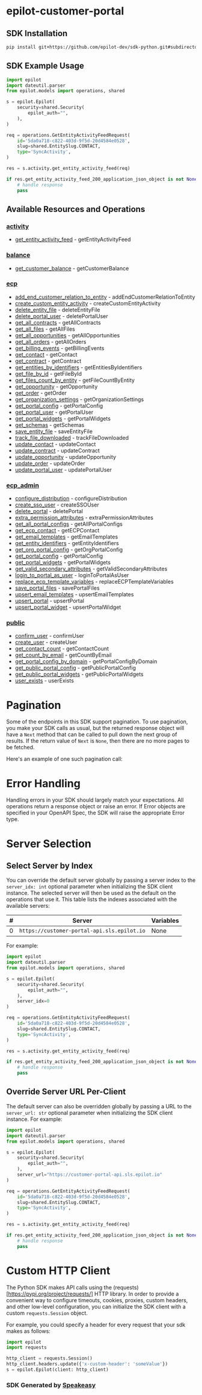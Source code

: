 # epilot-customer-portal

<!-- Start SDK Installation -->
## SDK Installation

```bash
pip install git+https://github.com/epilot-dev/sdk-python.git#subdirectory=customer_portal
```
<!-- End SDK Installation -->

## SDK Example Usage
<!-- Start SDK Example Usage -->
```python
import epilot
import dateutil.parser
from epilot.models import operations, shared

s = epilot.Epilot(
    security=shared.Security(
        epilot_auth="",
    ),
)

req = operations.GetEntityActivityFeedRequest(
    id='5da0a718-c822-403d-9f5d-20d4584e0528',
    slug=shared.EntitySlug.CONTACT,
    type='SyncActivity',
)

res = s.activity.get_entity_activity_feed(req)

if res.get_entity_activity_feed_200_application_json_object is not None:
    # handle response
    pass
```
<!-- End SDK Example Usage -->

<!-- Start SDK Available Operations -->
## Available Resources and Operations


### [activity](docs/sdks/activity/README.md)

* [get_entity_activity_feed](docs/sdks/activity/README.md#get_entity_activity_feed) - getEntityActivityFeed

### [balance](docs/sdks/balance/README.md)

* [get_customer_balance](docs/sdks/balance/README.md#get_customer_balance) - getCustomerBalance

### [ecp](docs/sdks/ecp/README.md)

* [add_end_customer_relation_to_entity](docs/sdks/ecp/README.md#add_end_customer_relation_to_entity) - addEndCustomerRelationToEntity
* [create_custom_entity_activity](docs/sdks/ecp/README.md#create_custom_entity_activity) - createCustomEntityActivity
* [delete_entity_file](docs/sdks/ecp/README.md#delete_entity_file) - deleteEntityFile
* [delete_portal_user](docs/sdks/ecp/README.md#delete_portal_user) - deletePortalUser
* [get_all_contracts](docs/sdks/ecp/README.md#get_all_contracts) - getAllContracts
* [get_all_files](docs/sdks/ecp/README.md#get_all_files) - getAllFiles
* [get_all_opportunities](docs/sdks/ecp/README.md#get_all_opportunities) - getAllOpportunities
* [get_all_orders](docs/sdks/ecp/README.md#get_all_orders) - getAllOrders
* [get_billing_events](docs/sdks/ecp/README.md#get_billing_events) - getBillingEvents
* [get_contact](docs/sdks/ecp/README.md#get_contact) - getContact
* [get_contract](docs/sdks/ecp/README.md#get_contract) - getContract
* [get_entities_by_identifiers](docs/sdks/ecp/README.md#get_entities_by_identifiers) - getEntitiesByIdentifiers
* [get_file_by_id](docs/sdks/ecp/README.md#get_file_by_id) - getFileById
* [get_files_count_by_entity](docs/sdks/ecp/README.md#get_files_count_by_entity) - getFileCountByEntity
* [get_opportunity](docs/sdks/ecp/README.md#get_opportunity) - getOpportunity
* [get_order](docs/sdks/ecp/README.md#get_order) - getOrder
* [get_organization_settings](docs/sdks/ecp/README.md#get_organization_settings) - getOrganizationSettings
* [get_portal_config](docs/sdks/ecp/README.md#get_portal_config) - getPortalConfig
* [get_portal_user](docs/sdks/ecp/README.md#get_portal_user) - getPortalUser
* [get_portal_widgets](docs/sdks/ecp/README.md#get_portal_widgets) - getPortalWidgets
* [get_schemas](docs/sdks/ecp/README.md#get_schemas) - getSchemas
* [save_entity_file](docs/sdks/ecp/README.md#save_entity_file) - saveEntityFile
* [track_file_downloaded](docs/sdks/ecp/README.md#track_file_downloaded) - trackFileDownloaded
* [update_contact](docs/sdks/ecp/README.md#update_contact) - updateContact
* [update_contract](docs/sdks/ecp/README.md#update_contract) - updateContract
* [update_opportunity](docs/sdks/ecp/README.md#update_opportunity) - updateOpportunity
* [update_order](docs/sdks/ecp/README.md#update_order) - updateOrder
* [update_portal_user](docs/sdks/ecp/README.md#update_portal_user) - updatePortalUser

### [ecp_admin](docs/sdks/ecpadmin/README.md)

* [configure_distribution](docs/sdks/ecpadmin/README.md#configure_distribution) - configureDistribution
* [create_sso_user](docs/sdks/ecpadmin/README.md#create_sso_user) - createSSOUser
* [delete_portal](docs/sdks/ecpadmin/README.md#delete_portal) - deletePortal
* [extra_permission_attributes](docs/sdks/ecpadmin/README.md#extra_permission_attributes) - extraPermissionAttributes
* [get_all_portal_configs](docs/sdks/ecpadmin/README.md#get_all_portal_configs) - getAllPortalConfigs
* [get_ecp_contact](docs/sdks/ecpadmin/README.md#get_ecp_contact) - getECPContact
* [get_email_templates](docs/sdks/ecpadmin/README.md#get_email_templates) - getEmailTemplates
* [get_entity_identifiers](docs/sdks/ecpadmin/README.md#get_entity_identifiers) - getEntityIdentifiers
* [get_org_portal_config](docs/sdks/ecpadmin/README.md#get_org_portal_config) - getOrgPortalConfig
* [get_portal_config](docs/sdks/ecpadmin/README.md#get_portal_config) - getPortalConfig
* [get_portal_widgets](docs/sdks/ecpadmin/README.md#get_portal_widgets) - getPortalWidgets
* [get_valid_secondary_attributes](docs/sdks/ecpadmin/README.md#get_valid_secondary_attributes) - getValidSecondaryAttributes
* [login_to_portal_as_user](docs/sdks/ecpadmin/README.md#login_to_portal_as_user) - loginToPortalAsUser
* [replace_ecp_template_variables](docs/sdks/ecpadmin/README.md#replace_ecp_template_variables) - replaceECPTemplateVariables
* [save_portal_files](docs/sdks/ecpadmin/README.md#save_portal_files) - savePortalFiles
* [upsert_email_templates](docs/sdks/ecpadmin/README.md#upsert_email_templates) - upsertEmailTemplates
* [upsert_portal](docs/sdks/ecpadmin/README.md#upsert_portal) - upsertPortal
* [upsert_portal_widget](docs/sdks/ecpadmin/README.md#upsert_portal_widget) - upsertPortalWidget

### [public](docs/sdks/public/README.md)

* [confirm_user](docs/sdks/public/README.md#confirm_user) - confirmUser
* [create_user](docs/sdks/public/README.md#create_user) - createUser
* [get_contact_count](docs/sdks/public/README.md#get_contact_count) - getContactCount
* [get_count_by_email](docs/sdks/public/README.md#get_count_by_email) - getCountByEmail
* [get_portal_config_by_domain](docs/sdks/public/README.md#get_portal_config_by_domain) - getPortalConfigByDomain
* [get_public_portal_config](docs/sdks/public/README.md#get_public_portal_config) - getPublicPortalConfig
* [get_public_portal_widgets](docs/sdks/public/README.md#get_public_portal_widgets) - getPublicPortalWidgets
* [user_exists](docs/sdks/public/README.md#user_exists) - userExists
<!-- End SDK Available Operations -->



<!-- Start Dev Containers -->

<!-- End Dev Containers -->



<!-- Start Pagination -->
# Pagination

Some of the endpoints in this SDK support pagination. To use pagination, you make your SDK calls as usual, but the
returned response object will have a `Next` method that can be called to pull down the next group of results. If the
return value of `Next` is `None`, then there are no more pages to be fetched.

Here's an example of one such pagination call:
<!-- End Pagination -->



<!-- Start Error Handling -->
# Error Handling

Handling errors in your SDK should largely match your expectations.  All operations return a response object or raise an error.  If Error objects are specified in your OpenAPI Spec, the SDK will raise the appropriate Error type.


<!-- End Error Handling -->



<!-- Start Server Selection -->
# Server Selection

## Select Server by Index

You can override the default server globally by passing a server index to the `server_idx: int` optional parameter when initializing the SDK client instance. The selected server will then be used as the default on the operations that use it. This table lists the indexes associated with the available servers:

| # | Server | Variables |
| - | ------ | --------- |
| 0 | `https://customer-portal-api.sls.epilot.io` | None |

For example:


```python
import epilot
import dateutil.parser
from epilot.models import operations, shared

s = epilot.Epilot(
    security=shared.Security(
        epilot_auth="",
    ),
    server_idx=0
)

req = operations.GetEntityActivityFeedRequest(
    id='5da0a718-c822-403d-9f5d-20d4584e0528',
    slug=shared.EntitySlug.CONTACT,
    type='SyncActivity',
)

res = s.activity.get_entity_activity_feed(req)

if res.get_entity_activity_feed_200_application_json_object is not None:
    # handle response
    pass
```


## Override Server URL Per-Client

The default server can also be overridden globally by passing a URL to the `server_url: str` optional parameter when initializing the SDK client instance. For example:


```python
import epilot
import dateutil.parser
from epilot.models import operations, shared

s = epilot.Epilot(
    security=shared.Security(
        epilot_auth="",
    ),
    server_url="https://customer-portal-api.sls.epilot.io"
)

req = operations.GetEntityActivityFeedRequest(
    id='5da0a718-c822-403d-9f5d-20d4584e0528',
    slug=shared.EntitySlug.CONTACT,
    type='SyncActivity',
)

res = s.activity.get_entity_activity_feed(req)

if res.get_entity_activity_feed_200_application_json_object is not None:
    # handle response
    pass
```
<!-- End Server Selection -->



<!-- Start Custom HTTP Client -->
# Custom HTTP Client

The Python SDK makes API calls using the (requests)[https://pypi.org/project/requests/] HTTP library.  In order to provide a convenient way to configure timeouts, cookies, proxies, custom headers, and other low-level configuration, you can initialize the SDK client with a custom `requests.Session` object.


For example, you could specify a header for every request that your sdk makes as follows:

```python
import epilot
import requests

http_client = requests.Session()
http_client.headers.update({'x-custom-header': 'someValue'})
s = epilot.Epilot(client: http_client)
```


<!-- End Custom HTTP Client -->

<!-- Placeholder for Future Speakeasy SDK Sections -->



### SDK Generated by [Speakeasy](https://docs.speakeasyapi.dev/docs/using-speakeasy/client-sdks)
